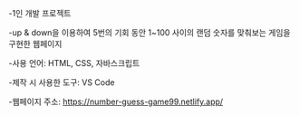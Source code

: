 -1인 개발 프로젝트

-up & down을 이용하여 5번의 기회 동안 1~100 사이의 랜덤 숫자를 맞춰보는 게임을 구현한 웹페이지

-사용 언어: HTML, CSS, 자바스크립트

-제작 시 사용한 도구: VS Code

-웹페이지 주소: https://number-guess-game99.netlify.app/
